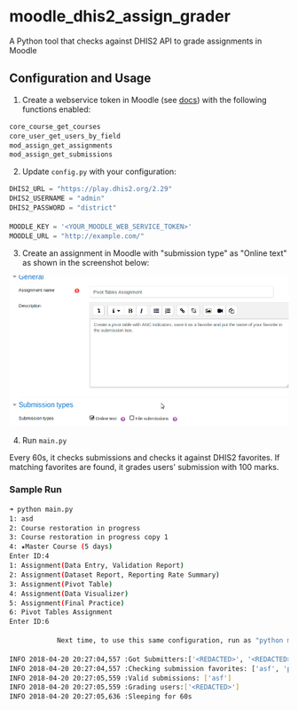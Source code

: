 # moodle_dhis2_assign_grader
A Python tool that checks against DHIS2 API to grade assignments in Moodle

## Configuration and Usage
1. Create a webservice token in Moodle (see [docs](https://docs.moodle.org/33/en/Using_web_services)) with the following functions enabled:

```php
core_course_get_courses
core_user_get_users_by_field
mod_assign_get_assignments  
mod_assign_get_submissions
```

2. Update `config.py` with your configuration:

```python
DHIS2_URL = "https://play.dhis2.org/2.29"
DHIS2_USERNAME = "admin"
DHIS2_PASSWORD = "district"

MOODLE_KEY = '<YOUR_MOODLE_WEB_SERVICE_TOKEN>'
MOODLE_URL = "http://example.com/"

```
3. Create an assignment in Moodle with "submission type" as "Online text" as 
shown in the screenshot below:

![Image of Assignment](https://github.com/aatishnn/moodle_dhis2_assign_grader/blob/master/img/assignment.png)


4. Run `main.py`

Every 60s, it checks submissions and checks it against DHIS2 favorites. If matching favorites are found, it grades users' submission with 100 marks.

### Sample Run
```bash
➜ python main.py
1: asd
2: Course restoration in progress
3: Course restoration in progress copy 1
4: ★Master Course (5 days)
Enter ID:4
1: Assignment(Data Entry, Validation Report)
2: Assignment(Dataset Report, Reporting Rate Summary)
3: Assignment(Pivot Table)
4: Assignment(Data Visualizer)
5: Assignment(Final Practice)
6: Pivot Tables Assignment
Enter ID:6

            Next time, to use this same configuration, run as "python main.py 6"
        
INFO 2018-04-20 20:27:04,557 :Got Submitters:['<REDACTED>', '<REDACTED>']
INFO 2018-04-20 20:27:04,557 :Checking submission favorites: ['asf', 'pivot_tables_test']
INFO 2018-04-20 20:27:05,559 :Valid submissions: ['asf']
INFO 2018-04-20 20:27:05,559 :Grading users:['<REDACTED>']
INFO 2018-04-20 20:27:05,636 :Sleeping for 60s
```
